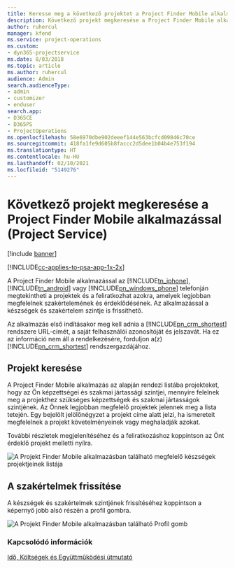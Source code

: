 ```yaml
---
title: Keresse meg a következő projektet a Project Finder Mobile alkalmazással
description: Következő projekt megkeresése a Project Finder Mobile alkalmazással a Project Service szolgáltatáshoz
author: ruhercul
manager: kfend
ms.service: project-operations
ms.custom:
- dyn365-projectservice
ms.date: 8/03/2018
ms.topic: article
ms.author: ruhercul
audience: Admin
search.audienceType:
- admin
- customizer
- enduser
search.app:
- D365CE
- D365PS
- ProjectOperations
ms.openlocfilehash: 58e6970dbe902deeef144e563bcfcd09046c70ce
ms.sourcegitcommit: 418fa1fe9d605b8faccc2d5dee1b04b4e753f194
ms.translationtype: HT
ms.contentlocale: hu-HU
ms.lasthandoff: 02/10/2021
ms.locfileid: "5149276"
---
```

# <a name="find-your-next-project-with-the-project-finder-mobile-app-project-service"></a>Következő projekt megkeresése a Project Finder Mobile alkalmazással (Project Service)

[!include [banner](../includes/psa-now-project-operations.md)]

[!INCLUDE[cc-applies-to-psa-app-1x-2x](../includes/cc-applies-to-psa-app-1x-2x.md)]

A Project Finder Mobile alkalmazással az [!INCLUDE[tn_iphone](../includes/tn-iphone.md)], [!INCLUDE[tn_android](../includes/tn-android.md)] vagy [!INCLUDE[pn_windows_phone](../includes/pn-windows-phone.md)] telefonján megtekintheti a projektek és a feliratkozhat azokra, amelyek legjobban megfelelnek szakértelemének és érdeklődésének. Az alkalmazással a készségek és szakértelem szintje is frissíthető.  
  
 Az alkalmazás első indításakor meg kell adnia a [!INCLUDE[pn_crm_shortest](../includes/pn-crm-shortest.md)] rendszere URL-címét, a saját felhasználói azonosítóját és jelszavát. Ha ez az információ nem áll a rendelkezésére, forduljon a(z) [!INCLUDE[pn_crm_shortest](../includes/pn-crm-shortest.md)] rendszergazdájához.  
  
## <a name="find-a-project"></a>Projekt keresése  
 A Project Finder Mobile alkalmazás az alapján rendezi listába projekteket, hogy az Ön képzettségei és szakmai jártassági szintjei, mennyire felelnek meg a projekthez szükséges képzettségek és szakmai jártasságok szintjének. Az Önnek legjobban megfelelő projektek jelennek meg a lista tetején. Egy bejelölt jelölőnégyzet a projekt címe alatt jelzi, ha ismereteit megfelelnek a projekt követelményeinek vagy meghaladják azokat.  
  
 További részletek megjelenítéséhez és a feliratkozáshoz koppintson az Önt érdeklő projekt melletti nyílra.  
  
 ![A Projekt Finder Mobile alkalmazásban található megfelelő készségek projektjeinek listája](../psa/media/project-service-project-finder-list.png "A Projekt Finder Mobile alkalmazásban található megfelelő készségek projektjeinek listája")  
  
## <a name="update-your-skills"></a>A szakértelmek frissítése  
 A készségek és szakértelmek szintjének frissítéséhez koppintson a képernyő jobb alsó részén a profil gombra.  
  
 ![A Projekt Finder Mobile alkalmazásban található Profil gomb](../psa/media/project-service-project-finder-profile.png "A Projekt Finder Mobile alkalmazásban található Profil gomb")  
  
### <a name="see-also"></a>Kapcsolódó információk  
 [Idő, Költségek és Együttműködési útmutató](../psa/time-expense-collaboration-guide.md)
